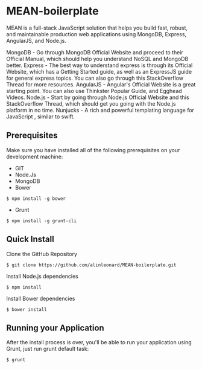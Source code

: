 # MEAN-boilerplate
MEAN is a full-stack JavaScript solution that helps you build fast, robust, and maintainable production web applications using MongoDB, Express, AngularJS, and Node.js. 


MongoDB - Go through MongoDB Official Website and proceed to their Official Manual, which should help you understand NoSQL and MongoDB better.
Express - The best way to understand express is through its Official Website, which has a Getting Started guide, as well as an ExpressJS guide for general express topics. You can also go through this StackOverflow Thread for more resources.
AngularJS - Angular's Official Website is a great starting point. You can also use Thinkster Popular Guide, and Egghead Videos.
Node.js - Start by going through Node.js Official Website and this StackOverflow Thread, which should get you going with the Node.js platform in no time.
Nunjucks - A rich and powerful templating language for JavaScript , similar to swift.


## Prerequisites

Make sure you have installed all of the following prerequisites on your development machine:

* GIT
* Node.Js
* MongoDB
* Bower
```
$ npm install -g bower
```
* Grunt
```
$ npm install -g grunt-cli
```

## Quick Install

Clone the GitHub Repository
```
$ git clone https://github.com/alinleonard/MEAN-boilerplate.git
```
Install Node.js dependencies 
```
$ npm install
```
Install Bower dependencies
```
$ bower install
```

## Running your Application

After the install process is over, you'll be able to run your application using Grunt, just run grunt default task:
```
$ grunt
```
